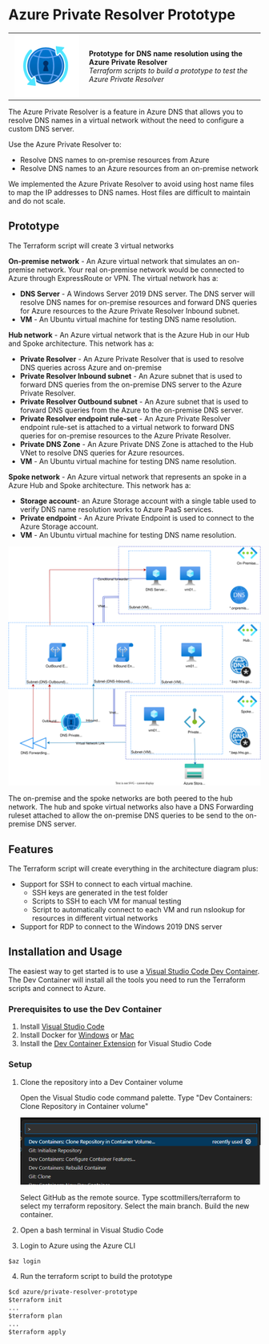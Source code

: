 # Azure Private Resolver Prototype

<table style="width: 100%; border-style: none;"><tr>
<td style="width: 140px; text-align: center;"><a href="https://learn.microsoft.com/en-us/azure/dns/dns-private-resolver-overview"><img width="130px" src="./docs/images/dns-private-resolver-logo.png" alt="Azure Private Resolver logo"/></a></td>
<td>
<strong>Prototype for DNS name resolution using the Azure Private Resolver</strong><br />
<i>Terraform scripts to build a prototype to test the Azure Private Resolver</i><br />
</td>
</tr></table>

The Azure Private Resolver is a feature in Azure DNS that allows you to resolve DNS names in a virtual network without the need to configure a custom DNS server. 

Use the Azure Private Resolver to:
- Resolve DNS names to on-premise resources from Azure 
- Resolve DNS names to an Azure resources from an on-premise network

We implemented the Azure Private Resolver to avoid using host name files to map the IP addresses to DNS names. Host files are difficult to maintain and do not scale.

## Prototype

The Terraform script will create 3 virtual networks

**On-premise network** - An Azure virtual network that simulates an on-premise network. Your real on-premise network would be connected to Azure through ExpressRoute or VPN. The virtual network has a:
  - **DNS Server** - A Windows Server 2019 DNS server. The DNS server will resolve DNS names for on-premise resources and forward DNS queries for Azure resources to the Azure Private Resolver Inbound subnet.
  - **VM** - An Ubuntu virtual machine for testing DNS name resolution.

**Hub network** - An Azure virtual network that is the Azure Hub in our Hub and Spoke architecture. This network has a:
- **Private Resolver** - An Azure Private Resolver that is used to resolve DNS queries across Azure and on-premise
- **Private Resolver Inbound subnet** - An Azure subnet that is used to forward DNS queries from the on-premise DNS server to the Azure Private Resolver.
- **Private Resolver Outbound subnet** - An Azure subnet that is used to forward DNS queries from the Azure to the on-premise DNS server.
- **Private Resolver endpoint rule-set** - An Azure Private Resolver endpoint rule-set is attached to a virtual network to forward DNS queries for on-premise resources to the Azure Private Resolver.
- **Private DNS Zone** - An Azure Private DNS Zone is attached to the Hub VNet to resolve DNS queries for Azure resources.
- **VM** - An Ubuntu virtual machine for testing DNS name resolution.
    
**Spoke network** - An Azure virtual network that represents an spoke in a Azure Hub and Spoke architecture. This network has a: 
  - **Storage account**- an Azure Storage account with a single table used to verify DNS name resolution works to Azure PaaS services.
  - **Private endpoint** - An Azure Private Endpoint is used to connect to the Azure Storage account.
  - **VM** - An Ubuntu virtual machine for testing DNS name resolution.

![Diagram to show setup](docs/images/private-resolver-prototype.svg)

The on-premise and the spoke networks are both peered to the hub network. The hub and spoke virtual networks also have a DNS Forwarding ruleset attached to allow the on-premise DNS queries to be send to the on-premise DNS server. 

## Features

The Terraform script will create everything in the architecture diagram plus:
- Support for SSH to connect to each virtual machine. 
  - SSH keys are generated in the test folder
  - Scripts to SSH to each VM for manual testing
  - Script to automatically connect to each VM and run nslookup for resources in different virtual networks
- Support for RDP to connect to the Windows 2019 DNS server

## Installation and Usage

The easiest way to get started is to use a [Visual Studio Code Dev Container](https://code.visualstudio.com/docs/devcontainers/containers).  The Dev Container will install all the tools you need to run the Terraform scripts and connect to Azure.


### Prerequisites to use the Dev Container
1. Install [Visual Studio Code](https://code.visualstudio.com/download)
2.  Install Docker for [Windows](https://docs.docker.com/docker-for-windows/install/) or [Mac](https://docs.docker.com/docker-for-mac/install/) 
3. Install the [Dev Container Extension](https://marketplace.visualstudio.com/items?itemName=ms-vscode-remote.remote-containers) for Visual Studio Code

### Setup

1. Clone the repository into a Dev Container volume 

   Open the Visual Studio code command palette. 
   Type "Dev Containers: Clone Repository in Container volume" 

    ![dev container image](docs/images/devcontainer.png)
    
    Select GitHub as the remote source. 
    Type scottmillers/terraform to select my terraform repository. 
    Select the main branch. 
    Build the new container.

2. Open a bash terminal in Visual Studio Code 

3. Login to Azure using the Azure CLI
  ```
  $az login
  ```
4. Run the terraform script to build the prototype
  ```
  $cd azure/private-resolver-prototype
  $terraform init
  ...
  $terraform plan
  ...
  $terraform apply
  ``` 


 



